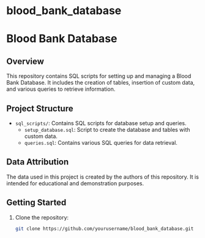 # blood_bank_database
# Blood Bank Database

## Overview
This repository contains SQL scripts for setting up and managing a Blood Bank Database. It includes the creation of tables, insertion of custom data, and various queries to retrieve information.

## Project Structure
- `sql_scripts/`: Contains SQL scripts for database setup and queries.
  - `setup_database.sql`: Script to create the database and tables with custom data.
  - `queries.sql`: Contains various SQL queries for data retrieval.


## Data Attribution
The data used in this project is created by the authors of this repository. It is intended for educational and demonstration purposes.

## Getting Started
1. Clone the repository:
   ```bash
   git clone https://github.com/yourusername/blood_bank_database.git

